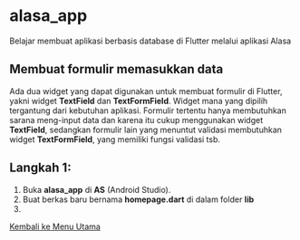 # alasa_app

Belajar membuat aplikasi berbasis database di Flutter melalui aplikasi Alasa


## Membuat formulir memasukkan data

Ada dua widget yang dapat digunakan untuk membuat formulir di Flutter, yakni widget **TextField** dan **TextFormField**. Widget mana yang dipilih tergantung dari kebutuhan aplikasi. Formulir tertentu hanya membutuhkan sarana meng-input data dan karena itu cukup menggunakan widget **TextField**, sedangkan formulir lain yang menuntut validasi membutuhkan widget **TextFormField**, yang memiliki fungsi validasi tsb.

## Langkah 1: 

1. Buka **alasa_app** di **AS** (Android Studio).
2. Buat berkas baru bernama **homepage.dart** di dalam folder **lib**
3. 



[Kembali ke Menu Utama](./alasa_app.md)
